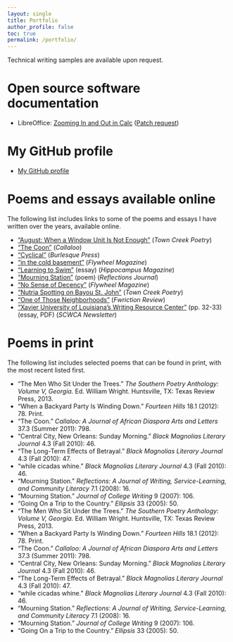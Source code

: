 ```yaml
---
layout: single
title: Portfolio
author_profile: false
toc: true
permalink: /portfolio/
---
```


Technical writing samples are available upon request.

# Open source software documentation

- LibreOffice: [Zooming In and Out in Calc](https://help.libreoffice.org/master/en-US/text/scalc/01/zoom.html) ([Patch request](https://gerrit.libreoffice.org/c/help/+/148530))

# My GitHub profile

- [My GitHub profile](https://github.com/Angelles)

# Poems and essays available online

The following list includes links to some of the poems and essays I have written over the years, available online.

- [“August: When a Window Unit Is Not Enough”](http://www.towncreekpoetry.com/SPR12/SCOTT_AUGUST.htm) (*Town Creek Poetry*)
- [“The Coon”](http://muse.jhu.edu/login?auth=0&type=summary&url=/journals/callaloo/v034/34.3.scott.html) (*Callaloo*)
- [“Cyclical”](http://burlesquepressllc.com/2013/06/25/cyclical-by-angelle-scott/) (*Burlesque Press*)
- [“in the cold basement”](http://www.flywheelmag.com/357/in-the-cold-basement/) (*Flywheel Magazine*)
- [“Learning to Swim”](http://www.hippocampusmagazine.com/2012/01/learning-to-swim-by-angelle-scott/) (essay) (*Hippocampus Magazine*)
- [“Mourning Station”](https://reflectionsjournal.net/wp-content/uploads/2019/11/V7.N1-2.Scott_.Angelle.pdf) (poem) (*Reflections Journal*)
- [“No Sense of Decency”](http://www.flywheelmag.com/366/no-sense-of-decency/) (*Flywheel Magazine*)
- [“Nutria Spotting on Bayou St. John”](http://www.towncreekpoetry.com/SPR12/SCOTT_NUTRIA.htm) (*Town Creek Poetry*)
- [“One of Those Neighborhoods”](http://www.fwrictionreview.com/post/5010100765/one-of-those-neighborhoods-by-angelle-scott) (*Fwriction Review*)
- [“Xavier University of Louisiana’s Writing Resource Center”](https://scwca.files.wordpress.com/2011/09/2014_scwca_newsletter-2.pdf)  (pp. 32-33) (essay, PDF) (*SCWCA Newsletter*)

# Poems in print

The following list includes selected poems that can be found in print, with the most recent listed first.

- “The Men Who Sit Under the Trees.” *The Southern Poetry Anthology: Volume V, Georgia.* Ed. William Wright. Huntsville, TX: Texas Review Press, 2013.
- “When a Backyard Party Is Winding Down.” *Fourteen Hills* 18.1 (2012): 78. Print.
- “The Coon.” *Callaloo: A Journal of African Diaspora Arts and Letters* 37.3 (Summer 2011): 798.
- “Central City, New Orleans: Sunday Morning.” *Black Magnolias Literary Journal* 4.3 (Fall 2010): 46.
- “The Long-Term Effects of Betrayal.” *Black Magnolias Literary Journal* 4.3 (Fall 2010): 47.
- “while cicadas whine.” *Black Magnolias Literary Journal* 4.3 (Fall 2010): 46.
- “Mourning Station.” *Reflections: A Journal of Writing, Service-Learning, and Community Literacy* 7.1 (2008): 16.
- “Mourning Station.” *Journal of College Writing* 9 (2007): 106.
- “Going On a Trip to the Country.” *Ellipsis* 33 (2005): 50.
- “The Men Who Sit Under the Trees.” *The Southern Poetry Anthology: Volume V, Georgia.* Ed. William Wright. Huntsville, TX: Texas Review Press, 2013.
- “When a Backyard Party Is Winding Down.” *Fourteen Hills* 18.1 (2012): 78. Print.
- “The Coon.” *Callaloo: A Journal of African Diaspora Arts and Letters* 37.3 (Summer 2011): 798.
- “Central City, New Orleans: Sunday Morning.” *Black Magnolias Literary Journal* 4.3 (Fall 2010): 46.
- “The Long-Term Effects of Betrayal.” *Black Magnolias Literary Journal* 4.3 (Fall 2010): 47.
- “while cicadas whine.” *Black Magnolias Literary Journal* 4.3 (Fall 2010): 46.
- “Mourning Station.” *Reflections: A Journal of Writing, Service-Learning, and Community Literacy* 7.1 (2008): 16.
- “Mourning Station.” *Journal of College Writing* 9 (2007): 106.
- “Going On a Trip to the Country.” *Ellipsis* 33 (2005): 50.
